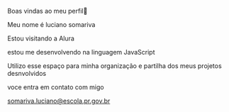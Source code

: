 Boas vindas ao meu perfil🥇

Meu nome é luciano somariva

Estou visitando a Alura

estou me desenvolvendo na linguagem JavaScript

Utilizo esse espaço para minha organização e partilha dos meus projetos desnvolvidos

voce entra em contato com migo

somariva.luciano@escola.pr.gov.br
